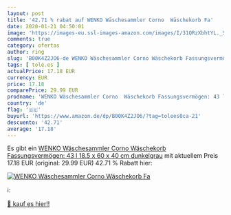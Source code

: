 ```yaml
---
layout: post
title: '42.71 % rabat auf WENKO Wäschesammler Corno  Wäschekorb Fa'
date: 2020-01-21 04:50:01
image: 'https://images-eu.ssl-images-amazon.com/images/I/31QRzXbhtYL._SL200_.jpg'
comments: true
category: ofertas
author: ring
slug: 'B00K4Z2JO6-de WENKO Wäschesammler Corno Wäschekorb Fassungsvermögen: 43...'
tags: [ tole.es ]
actualPrice: 17.18 EUR
currency: EUR
price: 17.18
comparePrice: 29.99 EUR
prodname: 'WENKO Wäschesammler Corno  Wäschekorb Fassungsvermögen: 43 l  18.5 x 60 x 40 cm  dunkelgrau'
country: 'de'
flag: '🇩🇪'
buyurl: 'https://www.amazon.de/dp/B00K4Z2JO6/?tag=tolees0ca-21'
descuento: '42.71'
average: '17.18'
---
```


Es gibt ein [WENKO Wäschesammler Corno  Wäschekorb Fassungsvermögen: 43 l  18.5 x 60 x 40 cm  dunkelgrau](https://www.amazon.de/dp/B00K4Z2JO6/?tag=tolees0ca-21) mit aktuellem Preis 17.18 EUR (original: 29.99 EUR) 42.71 % Rabatt hier:

[![WENKO Wäschesammler Corno  Wäschekorb Fa](https://images-eu.ssl-images-amazon.com/images/I/31QRzXbhtYL._SL200_.jpg)](https://www.amazon.de/dp/B00K4Z2JO6/?tag=tolees0ca-21)

ℹ️:


[🛒 kauf es hier!!](https://www.amazon.de/dp/B00K4Z2JO6/?tag=tolees0ca-21)
